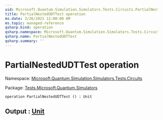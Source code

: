 ```yaml
---
uid: Microsoft.Quantum.Simulation.Simulators.Tests.Circuits.PartialNestedUDTTest
title: PartialNestedUDTTest operation
ms.date: 3/26/2021 12:00:00 AM
ms.topic: managed-reference
qsharp.kind: operation
qsharp.namespace: Microsoft.Quantum.Simulation.Simulators.Tests.Circuits
qsharp.name: PartialNestedUDTTest
qsharp.summary: ''
---
```


# PartialNestedUDTTest operation

Namespace: [Microsoft.Quantum.Simulation.Simulators.Tests.Circuits](xref:Microsoft.Quantum.Simulation.Simulators.Tests.Circuits)

Package: [Tests.Microsoft.Quantum.Simulators](https://nuget.org/packages/Tests.Microsoft.Quantum.Simulators)




```qsharp
operation PartialNestedUDTTest () : Unit
```


## Output : [Unit](xref:microsoft.quantum.lang-ref.unit)

